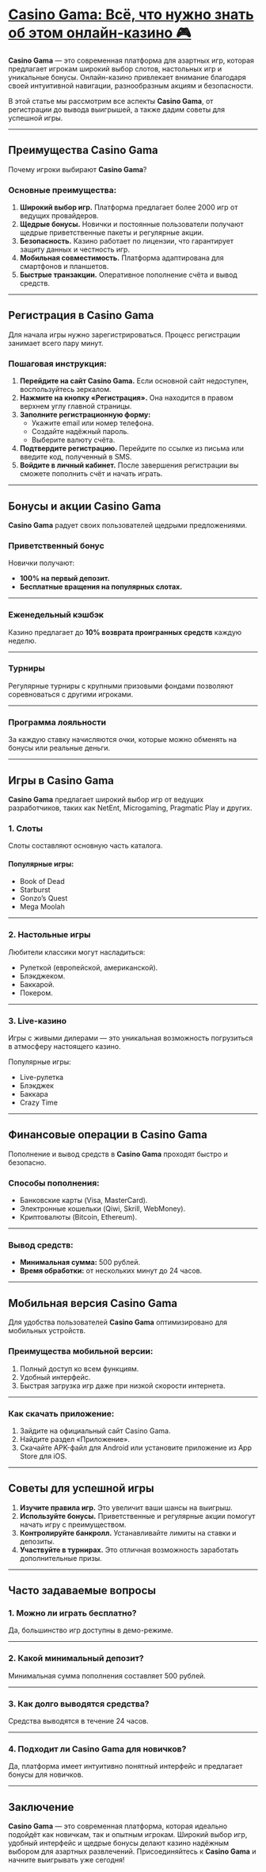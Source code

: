 # [Casino Gama: Всё, что нужно знать об этом онлайн-казино 🎮](https://brandplay.link/RD52jZbL)

**Casino Gama** — это современная платформа для азартных игр, которая предлагает игрокам широкий выбор слотов, настольных игр и уникальные бонусы. Онлайн-казино привлекает внимание благодаря своей интуитивной навигации, разнообразным акциям и безопасности.

В этой статье мы рассмотрим все аспекты **Casino Gama**, от регистрации до вывода выигрышей, а также дадим советы для успешной игры.

***

## Преимущества Casino Gama

Почему игроки выбирают **Casino Gama**?

### Основные преимущества:

1. **Широкий выбор игр.**
   Платформа предлагает более 2000 игр от ведущих провайдеров.
2. **Щедрые бонусы.**
   Новички и постоянные пользователи получают щедрые приветственные пакеты и регулярные акции.
3. **Безопасность.**
   Казино работает по лицензии, что гарантирует защиту данных и честность игр.
4. **Мобильная совместимость.**
   Платформа адаптирована для смартфонов и планшетов.
5. **Быстрые транзакции.**
   Оперативное пополнение счёта и вывод средств.

***

## Регистрация в Casino Gama

Для начала игры нужно зарегистрироваться. Процесс регистрации занимает всего пару минут.

### Пошаговая инструкция:

1. **Перейдите на сайт Casino Gama.**
   Если основной сайт недоступен, воспользуйтесь зеркалом.
2. **Нажмите на кнопку «Регистрация».**
   Она находится в правом верхнем углу главной страницы.
3. **Заполните регистрационную форму:**
   * Укажите email или номер телефона.
   * Создайте надёжный пароль.
   * Выберите валюту счёта.
4. **Подтвердите регистрацию.**
   Перейдите по ссылке из письма или введите код, полученный в SMS.
5. **Войдите в личный кабинет.**
   После завершения регистрации вы сможете пополнить счёт и начать играть.

***

## Бонусы и акции Casino Gama

**Casino Gama** радует своих пользователей щедрыми предложениями.

### Приветственный бонус

Новички получают:

* **100% на первый депозит.**
* **Бесплатные вращения на популярных слотах.**

***

### Еженедельный кэшбэк

Казино предлагает до **10% возврата проигранных средств** каждую неделю.

***

### Турниры

Регулярные турниры с крупными призовыми фондами позволяют соревноваться с другими игроками.

***

### Программа лояльности

За каждую ставку начисляются очки, которые можно обменять на бонусы или реальные деньги.

***

## Игры в Casino Gama

**Casino Gama** предлагает широкий выбор игр от ведущих разработчиков, таких как NetEnt, Microgaming, Pragmatic Play и других.

### 1. Слоты

Слоты составляют основную часть каталога.

#### Популярные игры:

* Book of Dead
* Starburst
* Gonzo’s Quest
* Mega Moolah

***

### 2. Настольные игры

Любители классики могут насладиться:

* Рулеткой (европейской, американской).
* Блэкджеком.
* Баккарой.
* Покером.

***

### 3. Live-казино

Игры с живыми дилерами — это уникальная возможность погрузиться в атмосферу настоящего казино.

Популярные игры:

* Live-рулетка
* Блэкджек
* Баккара
* Crazy Time

***

## Финансовые операции в Casino Gama

Пополнение и вывод средств в **Casino Gama** проходят быстро и безопасно.

### Способы пополнения:

* Банковские карты (Visa, MasterCard).
* Электронные кошельки (Qiwi, Skrill, WebMoney).
* Криптовалюты (Bitcoin, Ethereum).

***

### Вывод средств:

* **Минимальная сумма:** 500 рублей.
* **Время обработки:** от нескольких минут до 24 часов.

***

## Мобильная версия Casino Gama

Для удобства пользователей **Casino Gama** оптимизировано для мобильных устройств.

### Преимущества мобильной версии:

1. Полный доступ ко всем функциям.
2. Удобный интерфейс.
3. Быстрая загрузка игр даже при низкой скорости интернета.

***

### Как скачать приложение:

1. Зайдите на официальный сайт Casino Gama.
2. Найдите раздел «Приложение».
3. Скачайте APK-файл для Android или установите приложение из App Store для iOS.

***

## Советы для успешной игры

1. **Изучите правила игр.**
   Это увеличит ваши шансы на выигрыш.
2. **Используйте бонусы.**
   Приветственные и регулярные акции помогут начать игру с преимуществом.
3. **Контролируйте банкролл.**
   Устанавливайте лимиты на ставки и депозиты.
4. **Участвуйте в турнирах.**
   Это отличная возможность заработать дополнительные призы.

***

## Часто задаваемые вопросы

### 1. Можно ли играть бесплатно?

Да, большинство игр доступны в демо-режиме.

***

### 2. Какой минимальный депозит?

Минимальная сумма пополнения составляет 500 рублей.

***

### 3. Как долго выводятся средства?

Средства выводятся в течение 24 часов.

***

### 4. Подходит ли Casino Gama для новичков?

Да, платформа имеет интуитивно понятный интерфейс и предлагает бонусы для новичков.

***

## Заключение

**Casino Gama** — это современная платформа, которая идеально подойдёт как новичкам, так и опытным игрокам. Широкий выбор игр, удобный интерфейс и щедрые бонусы делают казино надёжным выбором для азартных развлечений. Присоединяйтесь к **Casino Gama** и начните выигрывать уже сегодня!
